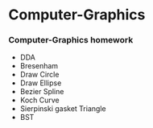 # Computer-Graphics
### Computer-Graphics homework

- DDA
- Bresenham
- Draw Circle
- Draw Ellipse
- Bezier Spline
- Koch Curve
- Sierpinski gasket Triangle
- BST
  
